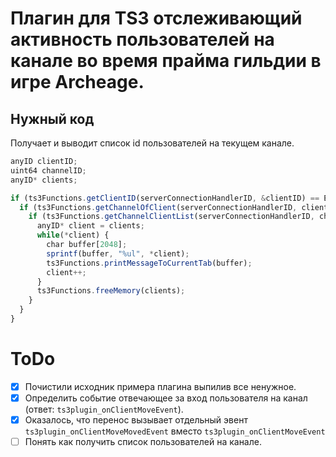 # Плагин для TS3 отслеживающий активность пользователей на канале во время прайма гильдии в игре Archeage.

## Нужный код

Получает и выводит список id пользователей на текущем канале.

```javascript
anyID clientID;
uint64 channelID;
anyID* clients;

if (ts3Functions.getClientID(serverConnectionHandlerID, &clientID) == ERROR_ok) {
  if (ts3Functions.getChannelOfClient(serverConnectionHandlerID, clientID, &channelID) == ERROR_ok) {
    if (ts3Functions.getChannelClientList(serverConnectionHandlerID, channelID, &clients) == ERROR_ok) {
      anyID* client = clients;
      while(*client) {
        char buffer[2048];
        sprintf(buffer, "%ul", *client);
        ts3Functions.printMessageToCurrentTab(buffer);
        client++;
      }
      ts3Functions.freeMemory(clients);
    }
  }
}
```

# ToDo

- [x] Почистили исходник примера плагина выпилив все ненужное.
- [x] Определить событие отвечающее за вход пользователя на канал (ответ: `ts3plugin_onClientMoveEvent`).
- [x] Оказалось, что перенос вызывает отдельный эвент `ts3plugin_onClientMoveMovedEvent` вместо `ts3plugin_onClientMoveEvent`
- [ ] Понять как получить список пользователей на канале.
